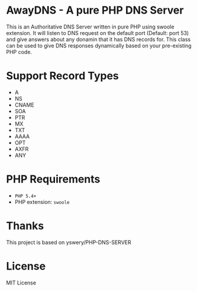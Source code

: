 AwayDNS - A pure PHP DNS Server
==============

This is an Authoritative DNS Server written in pure PHP using swoole extension.
It will listen to DNS request on the default port (Default: port 53) and give answers about any donamin that it has DNS records for.
This class can be used to give DNS responses dynamically based on your pre-existing PHP code.

Support Record Types
====================

* A
* NS
* CNAME
* SOA
* PTR
* MX
* TXT
* AAAA
* OPT
* AXFR
* ANY

PHP Requirements
================

* `PHP 5.4+`
* PHP extension: `swoole`

Thanks
================
This project is based on yswery/PHP-DNS-SERVER

License
================
MIT License